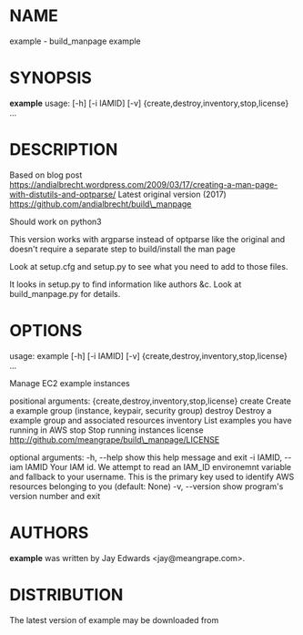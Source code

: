 NAME
====

example - build\_manpage example

SYNOPSIS
========

**example** usage: \[-h\] \[-i IAMID\] \[-v\]
{create,destroy,inventory,stop,license} \...

DESCRIPTION
===========

Based on blog post
https://andialbrecht.wordpress.com/2009/03/17/creating-a-man-page-with-distutils-and-optparse/
Latest original version (2017)
https://github.com/andialbrecht/build\_manpage

Should work on python3

This version works with argparse instead of optparse like the original
and doesn\'t require a separate step to build/install the man page

Look at setup.cfg and setup.py to see what you need to add to those
files.

It looks in setup.py to find information like authors &c. Look at
build\_manpage.py for details.

OPTIONS
=======

usage: example \[-h\] \[-i IAMID\] \[-v\]
{create,destroy,inventory,stop,license} \...

Manage EC2 example instances

positional arguments: {create,destroy,inventory,stop,license} create
Create a example group (instance, keypair, security group) destroy
Destroy a example group and associated resources inventory List examples
you have running in AWS stop Stop running instances license
http://github.com/meangrape/build\_manpage/LICENSE

optional arguments: -h, \--help show this help message and exit -i
IAMID, \--iam IAMID Your IAM id. We attempt to read an IAM\_ID
environemnt variable and fallback to your username. This is the primary
key used to identify AWS resources belonging to you (default: None) -v,
\--version show program\'s version number and exit

AUTHORS
=======

**example** was written by Jay Edwards \<jay\@meangrape.com\>.

DISTRIBUTION
============

The latest version of example may be downloaded from [](UNKNOWN)
